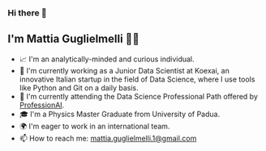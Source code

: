 ### Hi there 👋

## I'm Mattia Guglielmelli :technologist:

- :chart_with_upwards_trend: I'm an analytically-minded and curious individual.
- :briefcase: I'm currently working as a Junior Data Scientist at Koexai, an innovative Italian startup in the field of Data Science, where I use tools like Python and Git on a daily basis.
- 🌱 I'm currently attending the Data Science Professional Path offered by [ProfessionAI](https://www.profession.ai/).
- :mortar_board: I'm a Physics Master Graduate from University of Padua.
- :earth_africa: I'm eager to work in an international team.
- :mailbox: How to reach me: [mattia.guglielmelli.1@gmail.com](mailto:mattia.guglielmelli.1@gmail.com)

